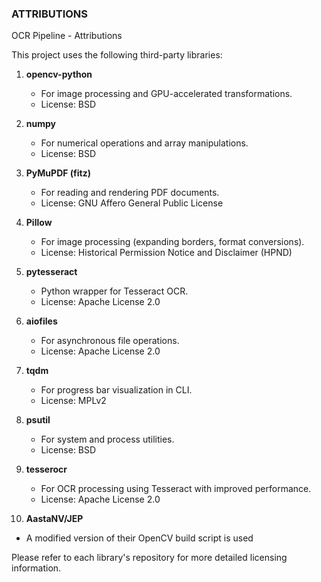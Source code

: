 ### ATTRIBUTIONS

OCR Pipeline - Attributions

This project uses the following third-party libraries:

1. **opencv-python**
   - For image processing and GPU-accelerated transformations.
   - License: BSD

2. **numpy**
   - For numerical operations and array manipulations.
   - License: BSD

3. **PyMuPDF (fitz)**
   - For reading and rendering PDF documents.
   - License: GNU Affero General Public License

4. **Pillow**
   - For image processing (expanding borders, format conversions).
   - License: Historical Permission Notice and Disclaimer (HPND)

5. **pytesseract**
   - Python wrapper for Tesseract OCR.
   - License: Apache License 2.0

6. **aiofiles**
   - For asynchronous file operations.
   - License: Apache License 2.0

7. **tqdm**
   - For progress bar visualization in CLI.
   - License: MPLv2

8. **psutil**
   - For system and process utilities.
   - License: BSD

9. **tesserocr**
   - For OCR processing using Tesseract with improved performance.
   - License: Apache License 2.0

10. **AastaNV/JEP**
   - A modified version of their OpenCV build script is used

Please refer to each library's repository for more detailed licensing information.
